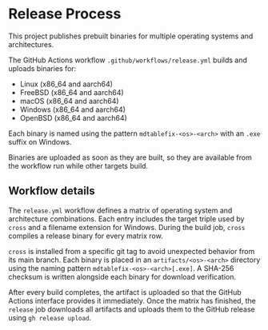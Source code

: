 # Release Process

This project publishes prebuilt binaries for multiple operating systems and
architectures.

The GitHub Actions workflow `.github/workflows/release.yml` builds and uploads
binaries for:

- Linux (x86_64 and aarch64)
- FreeBSD (x86_64 and aarch64)
- macOS (x86_64 and aarch64)
- Windows (x86_64 and aarch64)
- OpenBSD (x86_64 and aarch64)

Each binary is named using the pattern `mdtablefix-<os>-<arch>` with an `.exe`
suffix on Windows.

Binaries are uploaded as soon as they are built, so they are available from the
workflow run while other targets build.

## Workflow details

The `release.yml` workflow defines a matrix of operating system and
architecture combinations. Each entry includes the target triple used by
`cross` and a filename extension for Windows. During the build job, `cross`
compiles a release binary for every matrix row.

`cross` is installed from a specific git tag to avoid unexpected behavior from
its main branch. Each binary is placed in an `artifacts/<os>-<arch>` directory
using the naming pattern `mdtablefix-<os>-<arch>[.exe]`. A SHA-256 checksum is
written alongside each binary for download verification.

After every build completes, the artifact is uploaded so that the GitHub
Actions interface provides it immediately. Once the matrix has finished, the
`release` job downloads all artifacts and uploads them to the GitHub release
using `gh release upload`.
